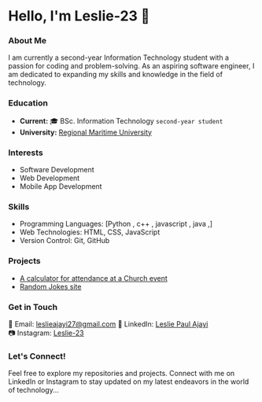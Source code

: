 # Hello, I'm Leslie-23 👋

### About Me
I am currently a second-year Information Technology student with a passion for coding and problem-solving. As an aspiring software engineer, I am dedicated to expanding my skills and knowledge in the field of technology.

### Education
- **Current:** 🎓 BSc. Information Technology `second-year student`  
- **University:** [Regional Maritime University](https://rmu.edu.gh/)
  

### Interests
- Software Development
- Web Development
- Mobile App Development

### Skills
- Programming Languages: [Python , c++ , javascript , java ,]
- Web Technologies: HTML, CSS, JavaScript
- Version Control: Git, GitHub

### Projects
- [A calculator for attendance at a Church event](https://wci-spintex-attendance.netlify.app/)
- [Random Jokes site](https://mordecai-and-rigby-fun2.netlify.app/)


### Get in Touch
📧 Email: [leslieajayi27@gmail.com](leslieajayi27@gmail.com) 
🔗 LinkedIn: [Leslie Paul Ajayi](https://www.linkedin.com/in/leslie-paul-ajayi-45a725279?utm_source=share&utm_campaign=share_via&utm_content=profile&utm_medium=android_app)  
📷 Instagram: [Leslie-23](https://www.instagram.com/i_am.leslie/)

### Let's Connect!
Feel free to explore my repositories and projects. Connect with me on LinkedIn or Instagram to stay updated on my latest endeavors in the world of technology...
